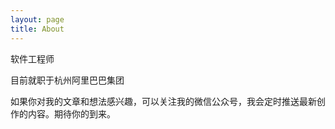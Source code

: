 ```yaml
---
layout: page
title: About
---
```


软件工程师

目前就职于杭州阿里巴巴集团

如果你对我的文章和想法感兴趣，可以关注我的微信公众号，我会定时推送最新创作的内容。期待你的到来。
